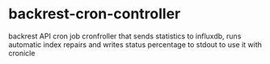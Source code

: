 # backrest-cron-controller
backrest API cron job cronfroller that sends statistics to influxdb, runs automatic index repairs and writes status percentage to stdout to use it with cronicle
